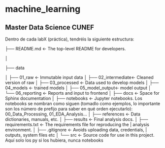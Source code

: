 # machine_learning
## Master Data Science CUNEF

Dentro de cada labX (práctica), tendréis la siguiente estructura:

├── README.md <- The top-level README for developers.

│

├── data

│ ├── 01_raw <- Immutable input data
│ ├── 02_intermediate<- Cleaned version of raw
│ ├── 03_processed <- Data used to develop models
│ ├── 04_models <- trained models
│ ├── 05_model_output<- model output
│ └── 06_reporting <- Reports and input to frontend
│
├── docs <- Space for Sphinx documentation
│
├── notebooks <- Jupyter notebooks. Los notebooks se nombran como siguen (tomadlo como ejemplos, lo importante son los número de prefijo para saber en qué orden ejecutarlo): 00_Data_Processing, 01_EDA_Analysis...
│
├── references <- Data dictionaries, manuals, etc.
│
├── results <- Final analysis docs.
│
├── requirements.txt <- The requirements file for reproducing the
| analysis environment.
│
├── .gitignore <- Avoids uploading data, credentials,
| outputs, system files etc
│
└── src <- Source code for use in this project. Aquí solo los py si los hubiera, nunca notebooks
